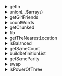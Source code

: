 
<details>
<summary> getIn </summary>
  Реализуйте функцию getIn, которая извлекает из массива (который может быть любой глубины вложенности) значение по указанным ключам. 
</details>

<details>
<summary> union(...$arrays) </summary>
  Реализуйте функцию union(...$arrays), которая находит объединение всех переданных массивов. Функция принимает на вход от одного массива и больше. Ключи исходных массивов не сохраняются (т.е. все значения итогового массива заново индексируются: 0, 1, 2, ...).
</details>

<details>
<summary> getGirlFriends </summary>
  Реализуйте функцию getGirlFriends, которая принимает на вход список пользователей и возвращает плоский список подруг всех пользователей (без сохранения ключей). Друзья каждого пользователя хранятся в виде массива в ключе friends. Пол доступен по ключу gender и может принимать значения male или female.
</details>

<details>
<summary> countWords </summary>
  Реализуйте функцию countWords(), которая считает количество слов в предложении и возвращает ассоциативный массив в котором ключи это слова (приведенные к нижнему регистру), а значения — это то сколько раз слово встретилось в предложении. Слова в предложении могут находиться в разных регистрах. Перед подсчетом их нужно приводить в нижний регистр, чтобы не пропускались дубли.
</details>

<details>
<summary> getChunked </summary>
  Реализуйте функцию getChunked, которая принимает на вход массив и число, задающее размер чанка (куска). Функция должна вернуть массив, состоящий из чанков указанной размерности.
</details>

<details>
<summary> fib </summary>
  Реализуйте функцию fib(), находящую положительные числа Фибоначчи. Аргументом функции является порядковый номер числа.
</details>

<details>
<summary> getTheNearestLocation </summary>
  Реализуйте функцию getTheNearestLocation(), которая находит место ближайшее к указанной точке на карте и возвращает его. Параметры функции:
$locations – массив мест на карте. Каждое место это массив из двух элементов, где первый элемент это название места, второй – точка на карте (массив из двух чисел x и y).
$point – текущая точка на карте. Массив из двух элементов-координат x и y.
</details>

<details>
<summary> isBalanced </summary>
  Реализуйте функцию isBalanced(), которая принимает на вход строку, состоящую только из открывающих и закрывающих круглых скобок, и проверяет, является ли эта строка корректной. Пустая строка (отсутствие скобок) считается корректной.
- Строка считается корректной (сбалансированной), если содержащаяся в ней скобочная структура соответствует требованиям:
- Скобки — это парные структуры. У каждой открывающей скобки должна быть соответствующая ей закрывающая скобка.
- Закрывающая скобка не должна идти впереди открывающей. Такой вариант недопустим )(, а вот такой допустим ()().
</details>

<details>
<summary> getSameCount </summary>
  Реализуйте функцию getSameCount, которая считает количество общих уникальных элементов для двух массивов. Аргументы:
- Первый массив
- Второй массив
</details>

<details>
<summary> buildDefinitionList </summary>
  Реализуйте функцию buildDefinitionList, которая генерирует html список определений (теги dl, dt и dd) и возвращает получившуюся строку. При отсутствии элементов в массиве функция возвращает пустую строку.
</details>

<details>
<summary> getSameParity </summary>
  Реализуйте функцию getSameParity, которая принимает на вход массив чисел и возвращает новый, состоящий из элементов, у которых такая же чётность, как и у первого элемента входного массива.
</details>

<details>
<summary> swap </summary>
  Реализуйте функцию swap, которая меняет местами два элемента относительно переданного индекса. Например, если передан индекс 5, то функция меняет местами элементы, находящиеся по индексам 4 и 6.
Параметры функции:
- Массив
- Индекс
Если хотя бы одного из индексов не существует, функция возвращает исходный массив.
</details>

<details>
<summary> isPowerOfThree </summary>
  Реализуйте функцию isPowerOfThree() которая определяет, является ли переданное число натуральной степенью тройки. Например, число 27 – это третья степень (33), а 81 – четвёртая (34).
</details>


